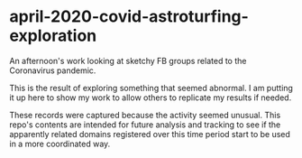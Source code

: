 # april-2020-covid-astroturfing-exploration
An afternoon's work looking at sketchy FB groups related to the Coronavirus pandemic.

This is the result of exploring something that seemed abnormal. I am putting it up here to show my work to allow others to replicate my results if needed.

These records were captured because the activity seemed unusual. This repo's contents are intended for future analysis and tracking to see if the apparently related domains registered over this time period start to be used in a more coordinated way.
